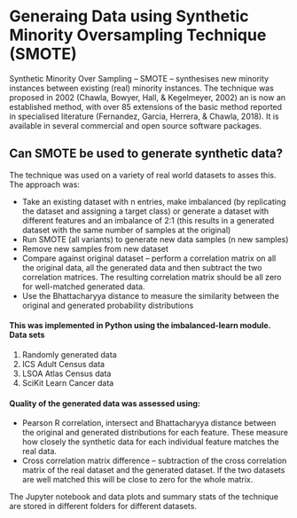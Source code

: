 # Generaing Data using Synthetic Minority Oversampling Technique (SMOTE)

Synthetic Minority Over Sampling – SMOTE – synthesises new minority instances between existing (real) minority instances. The technique was proposed in 2002 (Chawla, Bowyer, Hall, & Kegelmeyer, 2002) an is now an established method, with over 85 extensions of the basic method reported in specialised literature (Fernandez, Garcia, Herrera, & Chawla, 2018). It is available in several commercial and open source software packages.

## Can SMOTE be used to generate synthetic data? 
The technique was used on a variety of real world datasets to asses this. The approach was:

* Take an existing dataset with n entries, make imbalanced (by replicating the dataset and assigning a target class) or generate a dataset with different features and an imbalance of 2:1 (this results in a generated dataset with the same number of samples at the original)
* Run SMOTE (all variants) to generate new data samples (n new samples)
* Remove new samples from new dataset
* Compare against original dataset – perform a correlation matrix on all the original data, all the generated data and then subtract the two correlation matrices. The resulting correlation matrix should be all zero for well-matched generated data.
* Use the Bhattacharyya distance to measure the similarity between the original and generated probability distributions

#### This was implemented in Python using the imbalanced-learn module. Data sets
1. Randomly generated data
2. ICS Adult Census data
3. LSOA Atlas Census data
4. SciKit Learn Cancer data

#### Quality of the generated data was assessed using:
* Pearson R correlation, intersect and Bhattacharyya distance between the original and generated distributions for each feature. These measure how closely the synthetic data for each individual feature matches the real data.
* Cross correlation matrix difference – subtraction of the cross correlation matrix of the real dataset and the generated dataset. If the two datasets are well matched this will be close to zero for the whole matrix.

The Jupyter notebook and data plots and summary stats of the technique are stored in different folders for different datasets.
